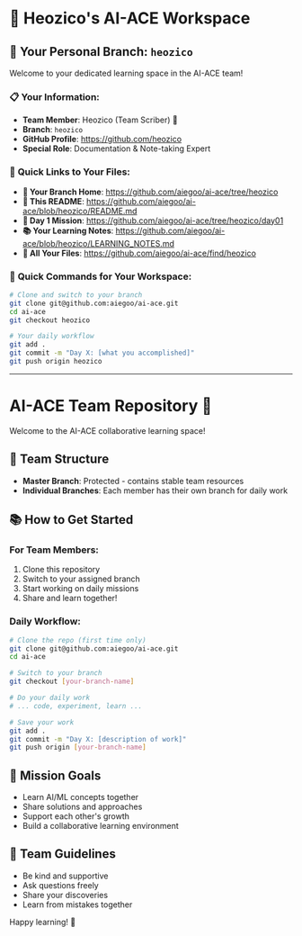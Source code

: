 # 👋 Heozico's AI-ACE Workspace

## 🎯 **Your Personal Branch: `heozico`**
Welcome to your dedicated learning space in the AI-ACE team!

### 📋 **Your Information:**
- **Team Member**: Heozico (Team Scriber) 📝
- **Branch**: `heozico`
- **GitHub Profile**: https://github.com/heozico
- **Special Role**: Documentation & Note-taking Expert

### 🔗 **Quick Links to Your Files:**
- **📁 Your Branch Home**: https://github.com/aiegoo/ai-ace/tree/heozico
- **📝 This README**: https://github.com/aiegoo/ai-ace/blob/heozico/README.md
- **🐔 Day 1 Mission**: https://github.com/aiegoo/ai-ace/tree/heozico/day01
- **📚 Your Learning Notes**: https://github.com/aiegoo/ai-ace/blob/heozico/LEARNING_NOTES.md
- **🎯 All Your Files**: https://github.com/aiegoo/ai-ace/find/heozico

### 🚀 **Quick Commands for Your Workspace:**
```bash
# Clone and switch to your branch
git clone git@github.com:aiegoo/ai-ace.git
cd ai-ace
git checkout heozico

# Your daily workflow
git add .
git commit -m "Day X: [what you accomplished]"
git push origin heozico
```

---

# AI-ACE Team Repository 🚀

Welcome to the AI-ACE collaborative learning space!

## 👥 Team Structure
- **Master Branch**: Protected - contains stable team resources
- **Individual Branches**: Each member has their own branch for daily work

## 📚 How to Get Started

### For Team Members:
1. Clone this repository
2. Switch to your assigned branch
3. Start working on daily missions
4. Share and learn together!

### Daily Workflow:
```bash
# Clone the repo (first time only)
git clone git@github.com:aiegoo/ai-ace.git
cd ai-ace

# Switch to your branch
git checkout [your-branch-name]

# Do your daily work
# ... code, experiment, learn ...

# Save your work
git add .
git commit -m "Day X: [description of work]"
git push origin [your-branch-name]
```

## 🎯 Mission Goals
- Learn AI/ML concepts together
- Share solutions and approaches
- Support each other's growth
- Build a collaborative learning environment

## 🤝 Team Guidelines
- Be kind and supportive
- Ask questions freely
- Share your discoveries
- Learn from mistakes together

Happy learning! 🎉
